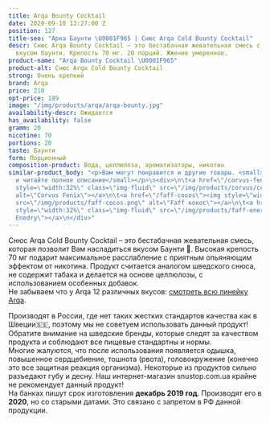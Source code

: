 ```yaml
---
title: Arqa Bounty Cocktail
date: 2020-09-10 13:27:00 Z
position: 127
title-seo: "Арка Баунти \U0001F965 | Снюс Arqa Cold Bounty Cocktail"
descr: Снюс Arqa Bounty Cocktail – это бестабачная жевательная смесь с превосходным
  вкусом баунти. Крепость 70 мг. 20 порций. Жжение умеренное.
product-name: "Arqa Bounty Cocktail \U0001F965"
product-alt: Снюс Arqa Cold Bounty Cocktail
strong: Очень крепкий
brand: Arqa
price: 210
opt-price: 189
image: "/img/products/arqa/arqa-bounty.jpg"
availability-descr: Ожидается
has_availability: false
gramm: 20
nicotine: 70
portions: 20
taste: Баунти
form: Порционный
composition-product: Вода, целлюлоза, ароматизаторы, никотин
similar-product_body: "<p>Вам могут понравится и другие товары. <small>Жмите на картинки
  и читайте полное описание</small></p>\n<div>\n\t<a href=\"/corvus-fenix-barberry\"><img
  style=\"width:32%\" class=\"img-fluid\" src=\"/img/products/corvus/corvus-fenix.png\"
  alt=\"Corvus Fenix\"></a>\n\t<a href=\"/faff-cocos\"><img style=\"width:32%\" class=\"img-fluid\"
  src=\"/img/products/faff-cocos.png\" alt=\"Faff кокос\"></a>\n\t<a href=\"/faff-snus-energy\"><img
  style=\"width:32%\" class=\"img-fluid\" src=\"/img/products/faff-energy.png\" alt=\"Faff
  Enedry\"></a>\n</div>"
---
```


Снюс Arqa Cold Bounty Cocktail – это бестабачная жевательная смесь, которая позволит Вам насладиться вкусом Баунти 🥥. Высокая крепость 70 мг подарит максимальное расслабление с приятным опьяняющим эффектом от никотина. Продукт считается аналогом шведского снюса, не содержит табака и делается на основе целлюлозы, с использованием особенных добавок.<br>
Не забываем что у Arqa 12 различных вкусов: [смотреть всю линейку Arqa](/arqa).

Производят в России, где нет таких жестких стандартов качества как в Швеции🇸🇪, поэтому мы не советуем использовать данный продукт! Обратите внимание на шведские бренды, которые следят за качеством продукта и соблюдают все пищевые стандартны и нормы.<br>
Многие жалуются, что после использования появляется одышка, повышенное сердцебиение, тошнота (рвота), головокружение (конечно это все защитная реакция организма). Некоторые из продуктов сильно разъедают губу и десну. Наш интернет-магазин snustop.com.ua крайне не рекомендует данный продукт!<br>
На банках пишут срок изготовления **декабрь 2019 год**. Производят его в **2020**, но со старыми датами. Это связано с запретом в РФ данной продукции.
